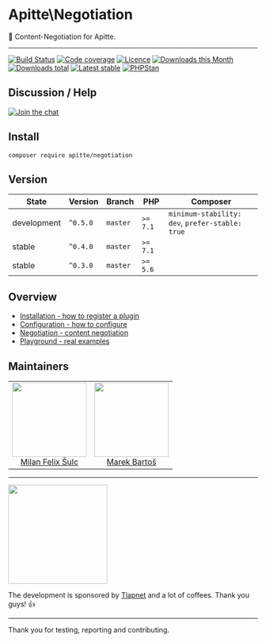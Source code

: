# Apitte\Negotiation

:wrench: Content-Negotiation for Apitte.

-----

[![Build Status](https://img.shields.io/travis/apitte/negotiation.svg?style=flat-square)](https://travis-ci.org/apitte/negotiation)
[![Code coverage](https://img.shields.io/coveralls/apitte/negotiation.svg?style=flat-square)](https://coveralls.io/r/apitte/negotiation)
[![Licence](https://img.shields.io/packagist/l/apitte/negotiation.svg?style=flat-square)](https://packagist.org/packages/apitte/negotiation)
[![Downloads this Month](https://img.shields.io/packagist/dm/apitte/negotiation.svg?style=flat-square)](https://packagist.org/packages/apitte/negotiation)
[![Downloads total](https://img.shields.io/packagist/dt/apitte/negotiation.svg?style=flat-square)](https://packagist.org/packages/apitte/negotiation)
[![Latest stable](https://img.shields.io/packagist/v/apitte/negotiation.svg?style=flat-square)](https://packagist.org/packages/apitte/negotiation)
[![PHPStan](https://img.shields.io/badge/PHPStan-enabled-brightgreen.svg?style=flat)](https://github.com/phpstan/phpstan)

## Discussion / Help

[![Join the chat](https://img.shields.io/gitter/room/apitte/apitte.svg?style=flat-square)](http://bit.ly/apittegitter)

## Install

```
composer require apitte/negotiation
```

## Version

| State       | Version      | Branch   | PHP      | Composer                                        |
|-------------|--------------|----------|----------|-------------------------------------------------|
| development | `^0.5.0`     | `master` | `>= 7.1` | `minimum-stability: dev`, `prefer-stable: true` |
| stable      | `^0.4.0`     | `master` | `>= 7.1` |                                                 |
| stable      | `^0.3.0`     | `master` | `>= 5.6` |                                                 |

## Overview

- [Installation - how to register a plugin](https://github.com/apitte/negotiation/tree/master/.docs#plugin)
- [Configuration - how to configure](https://github.com/apitte/negotiation/tree/master/.docs#configuration)
- [Negotiation - content negotiation](https://github.com/apitte/negotiation/tree/master/.docs#negotiation)
- [Playground - real examples](https://github.com/apitte/negotiation/tree/master/.docs#playground)

## Maintainers

<table>
  <tbody>
    <tr>
      <td align="center">
        <a href="https://github.com/f3l1x">
            <img width="150" height="150" src="https://avatars2.githubusercontent.com/u/538058?v=3&s=150">
        </a>
        </br>
        <a href="https://github.com/f3l1x">Milan Felix Šulc</a>
      </td>
      <td align="center">
        <a href="https://github.com/mabar">
            <img width="150" height="150" src="https://avatars0.githubusercontent.com/u/20974277?s=150&v=4">
        </a>
        </br>
        <a href="https://github.com/mabar">Marek Bartoš</a>
      </td>
    </tr>
  </tbody>
</table>

-----

<a href="https://github.com/tlapnet"><img  width="200" src="https://cdn.rawgit.com/f3l1x/xsource/2463efb7/assets/tlapdev.png"></a>

The development is sponsored by [Tlapnet](http://www.tlapnet.cz) and a lot of coffees. Thank you guys! :+1:

-----

Thank you for testing, reporting and contributing.
